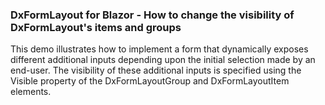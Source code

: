 ### DxFormLayout for Blazor - How to change the visibility of DxFormLayout's items and groups

This demo illustrates how to implement a form that dynamically exposes different additional inputs depending upon the initial selection made by an end-user. The visibility of these additional inputs is specified using the Visible property of the DxFormLayoutGroup and DxFormLayoutItem elements. 
